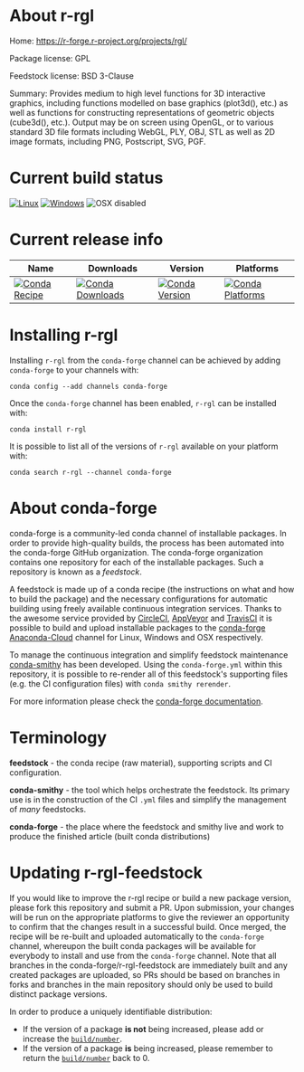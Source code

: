 About r-rgl
===========

Home: https://r-forge.r-project.org/projects/rgl/

Package license: GPL

Feedstock license: BSD 3-Clause

Summary: Provides medium to high level functions for 3D interactive graphics, including functions modelled on base graphics (plot3d(), etc.) as well as functions for constructing representations of geometric objects (cube3d(), etc.).  Output may be on screen using OpenGL, or to various standard 3D file formats including WebGL, PLY, OBJ, STL as well as 2D image formats, including PNG, Postscript, SVG, PGF.



Current build status
====================

[![Linux](https://img.shields.io/circleci/project/github/conda-forge/r-rgl-feedstock/master.svg?label=Linux)](https://circleci.com/gh/conda-forge/r-rgl-feedstock)
[![Windows](https://img.shields.io/appveyor/ci/conda-forge/r-rgl-feedstock/master.svg?label=Windows)](https://ci.appveyor.com/project/conda-forge/r-rgl-feedstock/branch/master)
![OSX disabled](https://img.shields.io/badge/OSX-disabled-lightgrey.svg)

Current release info
====================

| Name | Downloads | Version | Platforms |
| --- | --- | --- | --- |
| [![Conda Recipe](https://img.shields.io/badge/recipe-r--rgl-green.svg)](https://anaconda.org/conda-forge/r-rgl) | [![Conda Downloads](https://img.shields.io/conda/dn/conda-forge/r-rgl.svg)](https://anaconda.org/conda-forge/r-rgl) | [![Conda Version](https://img.shields.io/conda/vn/conda-forge/r-rgl.svg)](https://anaconda.org/conda-forge/r-rgl) | [![Conda Platforms](https://img.shields.io/conda/pn/conda-forge/r-rgl.svg)](https://anaconda.org/conda-forge/r-rgl) |

Installing r-rgl
================

Installing `r-rgl` from the `conda-forge` channel can be achieved by adding `conda-forge` to your channels with:

```
conda config --add channels conda-forge
```

Once the `conda-forge` channel has been enabled, `r-rgl` can be installed with:

```
conda install r-rgl
```

It is possible to list all of the versions of `r-rgl` available on your platform with:

```
conda search r-rgl --channel conda-forge
```


About conda-forge
=================

conda-forge is a community-led conda channel of installable packages.
In order to provide high-quality builds, the process has been automated into the
conda-forge GitHub organization. The conda-forge organization contains one repository
for each of the installable packages. Such a repository is known as a *feedstock*.

A feedstock is made up of a conda recipe (the instructions on what and how to build
the package) and the necessary configurations for automatic building using freely
available continuous integration services. Thanks to the awesome service provided by
[CircleCI](https://circleci.com/), [AppVeyor](http://www.appveyor.com/)
and [TravisCI](https://travis-ci.org/) it is possible to build and upload installable
packages to the [conda-forge](https://anaconda.org/conda-forge)
[Anaconda-Cloud](http://docs.anaconda.org/) channel for Linux, Windows and OSX respectively.

To manage the continuous integration and simplify feedstock maintenance
[conda-smithy](http://github.com/conda-forge/conda-smithy) has been developed.
Using the ``conda-forge.yml`` within this repository, it is possible to re-render all of
this feedstock's supporting files (e.g. the CI configuration files) with ``conda smithy rerender``.

For more information please check the [conda-forge documentation](https://conda-forge.org/docs/).

Terminology
===========

**feedstock** - the conda recipe (raw material), supporting scripts and CI configuration.

**conda-smithy** - the tool which helps orchestrate the feedstock.
                   Its primary use is in the construction of the CI ``.yml`` files
                   and simplify the management of *many* feedstocks.

**conda-forge** - the place where the feedstock and smithy live and work to
                  produce the finished article (built conda distributions)


Updating r-rgl-feedstock
========================

If you would like to improve the r-rgl recipe or build a new
package version, please fork this repository and submit a PR. Upon submission,
your changes will be run on the appropriate platforms to give the reviewer an
opportunity to confirm that the changes result in a successful build. Once
merged, the recipe will be re-built and uploaded automatically to the
`conda-forge` channel, whereupon the built conda packages will be available for
everybody to install and use from the `conda-forge` channel.
Note that all branches in the conda-forge/r-rgl-feedstock are
immediately built and any created packages are uploaded, so PRs should be based
on branches in forks and branches in the main repository should only be used to
build distinct package versions.

In order to produce a uniquely identifiable distribution:
 * If the version of a package **is not** being increased, please add or increase
   the [``build/number``](http://conda.pydata.org/docs/building/meta-yaml.html#build-number-and-string).
 * If the version of a package **is** being increased, please remember to return
   the [``build/number``](http://conda.pydata.org/docs/building/meta-yaml.html#build-number-and-string)
   back to 0.